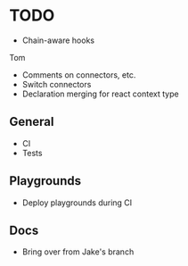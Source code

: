 # TODO

- Chain-aware hooks

Tom
- Comments on connectors, etc.
- Switch connectors
- Declaration merging for react context type

## General

- CI
- Tests

## Playgrounds

- Deploy playgrounds during CI

## Docs

- Bring over from Jake's branch